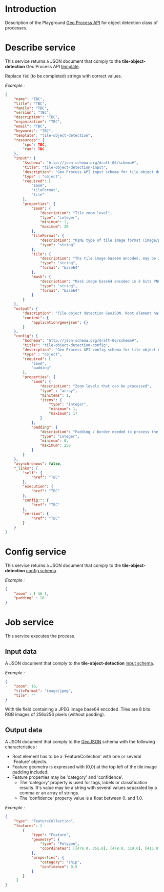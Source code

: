 # Introduction

Description of the Playground [Geo Process API](geo_process_api.md) for object detection class of processes.

# Describe service

This service returns a JSON document that comply to the **tile-object-detection** Geo Process API [template](https://raw.githubusercontent.com/airbusgeo/playground-docs/master/api/tile-object-detection-describe.json).

Replace `TBC` (to be completed) strings with correct values.

*Example :*

```json
{
    "name": "TBC",
    "title": "TBC",
    "family": "TBC",
    "version": "TBC",
    "description": "TBC",
    "organization": "TBC",
    "email": "TBC",
    "keywords": "TBC",
    "template": "tile-object-detection",
    "resources": {
        "cpu": TBC,
        "ram": TBC
    },
    "input": {
        "$schema": "http://json-schema.org/draft-06/schema#",
        "title": "tile-object-detection-input",
        "description": "Geo Process API input schema for tile object detection",
        "type" : "object",
        "required": [
            "zoom",
            "tileFormat",
            "tile"
        ],
        "properties": {
            "zoom": {
                "description": "Tile zoom level",
                "type": "integer",
                "minimum": 1,
                "maximum": 20
            },
            "tileFormat": {
                "description": "MIME type of tile image format (image/png or image/jpeg)",
                "type": "string"
            },
            "tile": {
                "description": "The tile image base64 encoded, may be JPEG or PNG format",
                "type": "string",
                "format": "base64"
            },
            "mask": {
                "description": "Mask image base64 encoded in 8 bits PNG format",
                "type": "string",
                "format": "base64"
            }
        }
    },
    "output": {
        "description": "Tile object detection GeoJSON. Root element has to be a 'FeatureCollection' with one or several 'Feature' objects. Feature geometry is expressed with (0,0) at the top left of the tile image padding included. Feature properties may be 'category' and 'confidence'. The 'category' property is used for tags, labels or classification results. It's value may be a string with several values separated by a comma or an array of strings. The 'confidence' property value is a float between 0. and 1.0.",
        "content": {
            "application/geo+json": {}
        }
    },
    "config": {
        "$schema": "http://json-schema.org/draft-06/schema#",
        "title": "tile-object-detection-config",
        "description": "Geo Process API config schema for tile object detection",
        "type" : "object",
        "required": [
            "zoom",
            "padding"
        ],
        "properties": {
            "zoom": {
                "description": "Zoom levels that can be processed",
                "type" : "array",
                "minItems": 1,
                "items": {
                    "type": "integer",
                    "minimum": 1,
                    "maximum": 17
                }
            },
            "padding": {
                "description": "Padding / border needed to process the tile. 0 for no padding.",
                "type": "integer",
                "minimum": 0,
                "maximum": 256
            }
        }
    },
    "asynchronous": false,
    "_links": {
        "self": {
            "href": "TBC"
        },
        "execution": {
            "href": "TBC"
        },
        "config:": {
            "href": "TBC"
        },
        "version": {
            "href": "TBC"
        }
    }
}
```

# Config service

This service returns a JSON document that comply to the **tile-object-detection** [config schema](https://raw.githubusercontent.com/airbusgeo/playground-docs/master/api/tile-object-detection-config.json).

*Example :*

```json
{
    "zoom" : [ 16 ],
    "padding" : 20
}
```

# Job service

This service executes the process.

## Input data

A JSON document that comply to the **tile-object-detection** [input schema](https://raw.githubusercontent.com/airbusgeo/playground-docs/master/api/tile-object-detection-input.json).

*Example :*

```json
{
    "zoom": 16,
    "tileFormat": "image/jpeg",
    "tile": ""
}
```

With tile field containing a JPEG image base64 encoded.
Tiles are 8 bits RGB images of 256x256 pixels (without padding).

## Output data

A JSON document that comply to the [GeoJSON](https://en.wikipedia.org/wiki/GeoJSON) schema with the following characteristics :

* Root element has to be a 'FeatureCollection' with one or several 'Feature' objects.
* Feature geometry is expressed with (0,0) at the top left of the tile image padding included.
* Feature properties may be 'category' and 'confidence'.
    * The 'category' property is used for tags, labels or classification results. It's value may be a string with several values separated by a comma or an array of strings.
    * The 'confidence' property value is a float between 0. and 1.0.

*Example :*

```json
{
    "type": "FeatureCollection",
    "features": [
        {
            "type": "Feature",
            "geometry": {
                "type": "Polygon",
                "coordinates": [[479.0, 351.0], [479.0, 319.0], [415.0, 319.0], [415.0, 351.0], [479.0, 351.0]]
            },
            "properties": {
                "category": "ship",
                "confidence": 0.9
            }
        }
     ]
}
```
